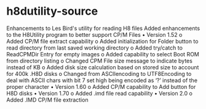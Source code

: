 # h8dutility-source
Enhancements to Les Bird's utility for reading H8 files
Added enhancements to the H8Utility program to better support CP/M Files
•	Version 1.52
  o	Added CP/M file extract capability
  o	Added initialization for Folder button to read directory from last saved working directory
  o	Added try/catch to ReadCPMDir Entry for empty images
  o	Added capability to select Boot ROM from directory listing
  o	Changed CPM File size message to indicate bytes instead of KB
  o	Added disk size calculation based on stored size to account for 400k .H8D disks
  o	Changed from ASCIIencoding to UTF8Encoding to deal with ASCII chars with bit 7 set high being encoded as ‘?’ instead of the proper character
•	Version 1.60
  o	Added CP/M capability to Add button for H8D disks
•	Version 1.70
  o	Added .imd file read capability 
•	Version 2.0 
  o	Added .IMD CP/M file extraction


